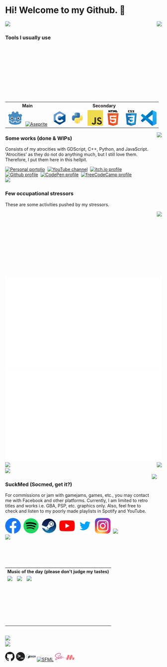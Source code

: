 <h1>Hi! Welcome to my Github. 👋</h1>

<img src="https://www.icegif.com/wp-content/uploads/icegif-2013.gif" align="right" height="258px"><img src="https://readme-typing-svg.herokuapp.com?font=Courier&size=20&duration=2000&multiline=true&width=490&height=80&lines=var+name+%3A%3D+%22DeanAbad%22;var+langs+%3A%3D+%5B+%22C%2B%2B%22+%2C+%22Python%22%5D;var+scripts+%3A%3D+%5B%22GDScript%22%2C+%22JavaScript%22%5D;%C2%A0">

<h3>Tools I usually use</h3>
<table>
    <tr>
        <th>Main</th><th>Secondary</th>
    </tr>
    <tr>
        <td>
            <a href="https://godotengine.org" target="_blank"><img src="https://raw.githubusercontent.com/godotengine/godot/master/main/app_icon.png" alt="Godot Engine" title="Godot Engine" width="50px"></a>&nbsp;&nbsp;<a href="https://www.aseprite.org/" target="_blank"><img src="https://raw.githubusercontent.com/aseprite/aseprite/main/data/icons/ase64.png" alt="Aseprite" title="Aseprite" width="50px"></a>
        </td>
        <td>
            <a href="https://isocpp.org" target="_blank"><img alt="C++" title="C++" width="50px" src="https://raw.githubusercontent.com/github/explore/f3e22f0dca2be955676bc70d6214b95b13354ee8/topics/c/c.png"></a>&nbsp;&nbsp;<a href="https://www.python.org" target="_blank"><img alt="Python" title="Python" width="50px" src="https://raw.githubusercontent.com/github/explore/80688e429a7d4ef2fca1e82350fe8e3517d3494d/topics/python/python.png"></a>&nbsp;&nbsp;<a href="https://www.javascript.com/learn/strings" target="_blank"><img alt="JavaScript" title="JavaScript" width="50px" src="https://raw.githubusercontent.com/github/explore/80688e429a7d4ef2fca1e82350fe8e3517d3494d/topics/javascript/javascript.png"></a>&nbsp;&nbsp;<a href="https://html.spec.whatwg.org/multipage/" target="_blank"><img alt="HTML" title="HTML" width="50px" src="https://raw.githubusercontent.com/github/explore/80688e429a7d4ef2fca1e82350fe8e3517d3494d/topics/html/html.png"></a>&nbsp;&nbsp;<a href="https://www.w3.org/Style/CSS/Overview.en.html" target="_blank"><img alt="CSS" title="CSS" width="50px" src="https://raw.githubusercontent.com/github/explore/80688e429a7d4ef2fca1e82350fe8e3517d3494d/topics/css/css.png"></a>&nbsp;&nbsp;<a href="https://code.visualstudio.com" target="_blank"><img alt="Visual Studio Code" title="Visual Studio Code" width="50px" src="https://raw.githubusercontent.com/github/explore/80688e429a7d4ef2fca1e82350fe8e3517d3494d/topics/visual-studio-code/visual-studio-code.png"></a>
        </td>
    </tr>
</table>

<img src="https://forums.terraria.org/index.php?attachments/slime-town-3-gif.369446/" align="right" height="200px"><h3>Some works (done & WIPs)</h3>
<p>Consists of my atrocities with GDScript, C++, Python, and JavaScript.
'Atrocities' as they do not do anything much, but I still love them.
Therefore, I put them here in this hellpit.</p>

<a href="https://deanabad.github.io/Personal_Portfolio/" target="_blank"><img src="https://img.shields.io/badge/website-5094f0?style=for-the-badge&logo=About.me&logoColor=white" alt="Personal portolio" title="Personal portolio"></a>&nbsp;&nbsp;<a href="https://www.youtube.com/channel/UCIbFglT-SmEPmeGTXxUipZA" target="_blank"><img src="https://img.shields.io/badge/YouTube-5094f0?style=for-the-badge&logo=youtube&logoColor=white" alt="YouTube channel" title="YouTube channel"></a>&nbsp;&nbsp;<a href="https://deanabad.itch.io" target="_blank"><img src="https://img.shields.io/badge/Itch.io-5094f0?style=for-the-badge&logo=itchdotio&logoColor=white" alt="itch.io profile" title="itch.io profile"></a>&nbsp;&nbsp;<a href="https://github.com/DeanAbad" target="_blank"><img src="https://img.shields.io/badge/GitHub-f34b7d?style=for-the-badge&logo=github&logoColor=white" alt="Github profile" title="Github profile"></a>&nbsp;&nbsp;<a href="https://codepen.io/DeanAbad" target="_blank"><img src="https://img.shields.io/badge/Codepen-f34b7d?style=for-the-badge&logo=codepen&logoColor=white" alt="CodePen profile" title="CodePen profile"></a>&nbsp;&nbsp;<a href="https://www.freecodecamp.org/deanabad" target="_blank"><img src="https://img.shields.io/badge/Freecodecamp-f34b7d.svg?&style=for-the-badge&logo=freecodecamp&logoColor=white" alt="freeCodeCamp profile" title="freeCodeCamp profile"></a>
<br>
<img src="https://steamcdn-a.akamaihd.net/steamcommunity/public/images/clans/32334585/138f180ac0596e76758187fb75bb938da67a4978.png">
</br>
<h3>Few occupational stressors</h3>
<p>These are some activities pushed by my stressors.</p>
<img src="https://images-wixmp-ed30a86b8c4ca887773594c2.wixmp.com/f/c1151233-3650-45b0-aca8-bbbd0a59253e/da3t1zv-afad1d43-8972-4b43-b260-5eb4668a2740.gif?token=eyJ0eXAiOiJKV1QiLCJhbGciOiJIUzI1NiJ9.eyJzdWIiOiJ1cm46YXBwOjdlMGQxODg5ODIyNjQzNzNhNWYwZDQxNWVhMGQyNmUwIiwiaXNzIjoidXJuOmFwcDo3ZTBkMTg4OTgyMjY0MzczYTVmMGQ0MTVlYTBkMjZlMCIsIm9iaiI6W1t7InBhdGgiOiJcL2ZcL2MxMTUxMjMzLTM2NTAtNDViMC1hY2E4LWJiYmQwYTU5MjUzZVwvZGEzdDF6di1hZmFkMWQ0My04OTcyLTRiNDMtYjI2MC01ZWI0NjY4YTI3NDAuZ2lmIn1dXSwiYXVkIjpbInVybjpzZXJ2aWNlOmZpbGUuZG93bmxvYWQiXX0.nJjF_Rq8GBLXVaGcec2kk9_P9U_nZ8ofsRzjGpLJyx0" align="right" height="210px"><a title="Visit my Github repositories" href="https://github.com/DeanAbad?tab=repositories" target="_blank"><img src="https://raw.githubusercontent.com/DeanAbad/GithubStats/master/generated/overview.svg"></a><a title="Visit my Github repositories" href="https://github.com/DeanAbad?tab=repositories" target="_blank"><img src="https://raw.githubusercontent.com/DeanAbad/GithubStats/master/generated/languages.svg"></a><br>
<img src="https://thumbs.gfycat.com/PettyInexperiencedGermanshepherd-max-1mb.gif" align="right" height="240px"><a title="Visit my Github repositories" href="https://github.com/DeanAbad?tab=repositories" target="_blank"><img src="https://github-profile-trophy.vercel.app/?username=DeanAbad&no-frame=true&row=2&column=4"></a>
<br>
<img src="https://steamcdn-a.akamaihd.net/steamcommunity/public/images/clans/32334585/138f180ac0596e76758187fb75bb938da67a4978.png">
</br>
<img src="https://64.media.tumblr.com/77694e5320885f7b809ec8b1c0599c73/tumblr_nqth2roY9l1qd4q8ao1_500.gifv" align="right" height="300px"><h3>SuckMed (Socmed, get it?)</h3>
<p>For commissions or jam with gamejams, games, etc., you may contact me with Facebook and other platforms.
Currently, I am limited to retro titles and works i.e. GBA, PSP, etc. graphics only.
Also, feel free to check and listen to my poorly made playlists in Spotify and YouTube.</p>

<a href="https://www.facebook.com/deanharoldpabad" target="_blank"><img src="https://raw.githubusercontent.com/github/explore/9adcff6afda303fb7fcead92954bad819fa7a4bd/topics/facebook/facebook.png" height="50px"></a>&nbsp;&nbsp;<a href="https://open.spotify.com/user/31okxaqyjgfwqsgnlggepdkaanju/playlists" target="_blank"><img src="https://raw.githubusercontent.com/github/explore/54e45fb3fb5605cdf683fbe5433d51ee4d05ccc0/topics/spotify/spotify.png" height="50px"></a>&nbsp;&nbsp;<a href="https://steamcommunity.com/id/DeanAbad/" target="_blank"><img src="https://raw.githubusercontent.com/github/explore/84354664714c333c785c6f2cb9b77d2514014ef8/topics/steam/steam.png" height="50px"></a>&nbsp;&nbsp;<a href="https://www.youtube.com/channel/UCIbFglT-SmEPmeGTXxUipZA/playlists" target="_blank"><img src="https://raw.githubusercontent.com/github/explore/d744245de144b89f3e3462949e08bfc91eda7fcf/topics/youtube/youtube.png" height="50px"></a>&nbsp;&nbsp;<a href="https://twitter.com/deanharoldpabad" target="_blank"><img src="https://raw.githubusercontent.com/github/explore/80688e429a7d4ef2fca1e82350fe8e3517d3494d/topics/twitter/twitter.png" height="50px"></a>&nbsp;&nbsp;<a href="https://www.instagram.com/deanharoldpabad/" target="_blank"><img src="https://raw.githubusercontent.com/github/explore/06c46459e7947c8a25f72798af696d66e202ac39/topics/instagram/instagram.png" height="50px"></a>&nbsp;&nbsp;<a href="https://www.reddit.com/user/DeanAbad" target="_blank"><img src="https://www.iconpacks.net/icons/2/free-reddit-logo-icon-2436-thumb.png" height="50px"></a>
<br>
<img src="https://steamcdn-a.akamaihd.net/steamcommunity/public/images/clans/32334585/138f180ac0596e76758187fb75bb938da67a4978.png">
</br>
<table align="center">
    <tr>
        <th>Music of the day (please don't judge my tastes)</th>
    </tr>
    <tr>
        <td>
            <img src="https://c.tenor.com/mrkI37QW9swAAAAd/terraria-music.gif" align="left" height="156px">&nbsp;&nbsp;&nbsp;&nbsp;<a href="https://open.spotify.com/user/31okxaqyjgfwqsgnlggepdkaanju" target="_blank"><img src="https://github-readme-spotify-ebon.vercel.app/api/spotify" height="160px"></a>&nbsp;&nbsp;&nbsp;&nbsp;<img src="https://i.gifer.com/origin/b1/b18107f7e40e16f23be5f36416c569fa_w200.gif" height="160px">
        </td>
    </tr>
</table>
<br>
<img src="https://steamcdn-a.akamaihd.net/steamcommunity/public/images/clans/32334585/138f180ac0596e76758187fb75bb938da67a4978.png">
</br>
<img src="https://64.media.tumblr.com/aa78f5ba6377c4c7bcaf967ed400c322/tumblr_o8iglkF2f21qd4q8ao1_500.gifv" height="190px">

<a href="https://github.com" target="_blank"><img alt="Github" title="Github | VSC Source Control" width="30px" src="https://raw.githubusercontent.com/github/explore/78df643247d429f6cc873026c0622819ad797942/topics/github/github.png" /></a> <a href="https://github.com/microsoft/terminal" target="_blank"><img alt="Terminal" title="Terminal | Windows Terminal" width="30px" src="https://raw.githubusercontent.com/github/explore/d92924b1d925bb134e308bd29c9de6c302ed3beb/topics/terminal/terminal.png" /></a> <a href="https://www.gnu.org/software/bash/" target="_blank"><img alt="Bash" title="Bash | MSYS2" width="30px" src="https://raw.githubusercontent.com/github/explore/80688e429a7d4ef2fca1e82350fe8e3517d3494d/topics/bash/bash.png" /></a> <a href="sfml-dev.org/index.php" target="_blank"><img alt="SFML" title="SFML" width="30px" src="https://raw.githubusercontent.com/SFML/SFML/master/examples/assets/logo.png" /></a> <a href="https://www.javascript.com" target="_blank"> <a href="https://sass-lang.com" target="_blank"><img alt="Sass" title="Sass" width="30px" src="https://raw.githubusercontent.com/github/explore/80688e429a7d4ef2fca1e82350fe8e3517d3494d/topics/sass/sass.png" /></a> <a href="https://materializecss.com" target="_blank"><img alt="Materialize" title="Materialize" width="30px" src="https://raw.githubusercontent.com/Dogfalo/materialize/v1-dev/images/m-logo-salmon.png" /></a>
